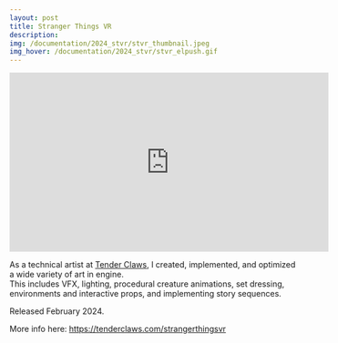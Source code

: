 ```yaml
---
layout: post
title: Stranger Things VR
description:
img: /documentation/2024_stvr/stvr_thumbnail.jpeg
img_hover: /documentation/2024_stvr/stvr_elpush.gif
---
```


<iframe width="560" height="315" src="https://www.youtube.com/embed/Xo5SDo8rNjE?si=nH0G-63Qf1RV9obd" title="YouTube video player" frameborder="0" allow="accelerometer; autoplay; clipboard-write; encrypted-media; gyroscope; picture-in-picture; web-share" referrerpolicy="strict-origin-when-cross-origin" allowfullscreen></iframe>

As a technical artist at <a href="https://tenderclaws.com">Tender Claws</a>, I created, implemented, and optimized a wide variety of art in engine.<br>
This includes VFX, lighting, procedural creature animations, set dressing, environments and interactive props, and implementing story sequences.

Released February 2024.

More info here: <a href="https://tenderclaws.com/strangerthingsvr">https://tenderclaws.com/strangerthingsvr</a>